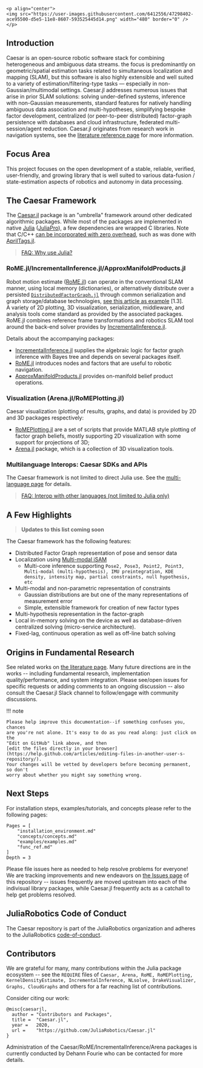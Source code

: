 ```@raw html
<p align="center">
<img src="https://user-images.githubusercontent.com/6412556/47298402-ace95500-d5e5-11e8-8607-593525445d14.png" width="480" border="0" />
</p>
```

## Introduction
Caesar is an open-source robotic software stack for combining heterogeneous and ambiguous data streams.  the focus is predominantly on geometric/spatial estimation tasks related to simultaneous localization and mapping (SLAM), but this software is also highly extensible and well suited to a variety of estimation/filtering-type tasks — especially in non-Gaussian/multimodal settings.  Caesar.jl addresses numerous issues that arise in prior SLAM solutions: solving under-defined systems, inference with non-Gaussian measurements, standard features for natively handling ambiguous data association and multi-hypotheses, simplifying bespoke factor development, centralized (or peer-to-peer distributed) factor-graph persistence with databases and cloud infrastructure, federated multi-session/agent reduction.  Caesar.jl originates from research work in navigation systems, see the [literature reference page](https://www.juliarobotics.org/Caesar.jl/latest/refs/literature/) for more information.

## Focus Area

This project focuses on the open development of a stable, reliable, verified, user-friendly, and growing library that is well suited to various data-fusion / state-estimation aspects of robotics and autonomy in data processing.

## The Caesar Framework

The [Caesar.jl](https://github.com/JuliaRobotics/Caesar.jl) package is an "umbrella" framework around other dedicated algorithmic packages.  While most of the packages are implemented in native [Julia](http://www.julialang.org/) ([JuliaPro](http://www.juliacomputing.com)), a few dependencies are wrapped C libraries.  Note that C/C++ [can be incorporated with zero overhead](https://docs.julialang.org/en/v1/manual/calling-c-and-fortran-code/), such as was done with [AprilTags.jl](http://www.github.com/JuliaRobotics/AprilTags.jl).

> [FAQ: Why use Julia?](https://www.juliarobotics.org/Caesar.jl/latest/faq/#Why-Julia-1)

### RoME.jl/IncrementalInference.jl/ApproxManifoldProducts.jl

Robot motion estimate ([RoME.jl](http://www.github.com/JuliaRobotics/RoME.jl)) can operate in the conventional SLAM manner, using local memory (dictionaries), or alternatively distribute over a persisted [`DistributedFactorGraph.jl`](http://www.github.com/JuliaRobotics/DistributedFactorGraphs.jl) through common serialization and graph storage/database technologies, [see this article as example](http://people.csail.mit.edu/spillai/projects/cloud-graphs/2017-icra-cloudgraphs.pdf) [1.3].  
A variety of 2D plotting, 3D visualization, serialization, middleware, and analysis tools come standard as provided by the associated packages.  RoME.jl combines reference frame transformations and robotics SLAM tool around the back-end solver provides by [IncrementalInference.jl](http://www.github.com/JuliaRobotics/IncrementalInference.jl).

Details about the accompanying packages:
* [IncrementalInference.jl](http://www.github.com/JuliaRobotics/IncrementalInference.jl) supplies the algebraic logic for factor graph inference with Bayes tree and depends on several packages itself.
* [RoME.jl](http://www.github.com/JuliaRobotics/RoME.jl) introduces nodes and factors that are useful to robotic navigation.
* [ApproxManifoldProducts.jl](http://www.github.com/JuliaRobotics/ApproxManifoldProducts.jl) provides on-manifold belief product operations.

### Visualization (Arena.jl/RoMEPlotting.jl)
Caesar visualization (plotting of results, graphs, and data) is provided by 2D and 3D packages respectively:
* [RoMEPlotting.jl](http://www.github.com/JuliaRobotics/RoMEPlotting.jl) are a set of scripts that provide MATLAB style plotting of factor graph beliefs, mostly supporting 2D visualization with some support for projections of 3D;
* [Arena.jl](https://github.com/dehann/Arena.jl) package, which is a collection of 3D visualization tools.

### Multilanguage Interops: Caesar SDKs and APIs
The Caesar framework is not limited to direct Julia use.  See the [multi-language page](https://www.juliarobotics.org/Caesar.jl/latest/concepts/multilang/) for details.


> [FAQ: Interop with other languages (not limited to Julia only)](https://www.juliarobotics.org/Caesar.jl/latest/faq/#Is-Caesar.jl-limited-to-Julia?-No.-1)

## A Few Highlights

> **Updates to this list coming soon**

The Caesar framework has the following features:
* Distributed Factor Graph representation of pose and sensor data
* Localization using [Multi-modal iSAM](http://www.juliarobotics.org/Caesar.jl/latest/refs/literature/#Related-Literature-1)
  * Multi-core inference supporting `Pose2, Pose3, Point2, Point3, Multi-modal (multi-hypothesis), IMU preintegration, KDE density, intensity map, partial constraints, null hypothesis, etc`
* Multi-modal and non-parametric representation of constraints
  * Gaussian distributions are but one of the many representations of measurement error
  * Simple, extensible framework for creation of new factor types
* Multi-hypothesis representation in the factor-graph
* Local in-memory solving on the device as well as database-driven centralized solving (micro-service architecture).
* Fixed-lag, continuous operation as well as off-line batch solving

## Origins in Fundamental Research

See related works on [the literature page](https://www.juliarobotics.org/Caesar.jl/latest/refs/literature/).  Many future directions are in the works -- including fundamental research, implementation quality/performance, and system integration.  Please see/open issues for specific requests or adding comments to an ongoing discussion -- also consult the Caesar.jl Slack channel to follow/engage with community discussions.

!!! note

    Please help improve this documentation--if something confuses you, chances
    are you're not alone. It's easy to do as you read along: just click on the
    "Edit on GitHub" link above, and then
    [edit the files directly in your browser](https://help.github.com/articles/editing-files-in-another-user-s-repository/).
    Your changes will be vetted by developers before becoming permanent, so don't
    worry about whether you might say something wrong.

## Next Steps
For installation steps, examples/tutorials, and concepts please refer to the following pages:

```@contents
Pages = [
    "installation_environment.md"
    "concepts/concepts.md"
    "examples/examples.md"
    "func_ref.md"
]
Depth = 3
```

Please file issues here as needed to help resolve problems for everyone! We are tracking improvements and new endeavors on [the Issues page](https://github.com/JuliaRobotics/Caesar.jl/issues) of this repository -- issues frequently are moved upstream into each of the indivisual library packages, while Caesar.jl frequently acts as a catchall to help get problems resolved.

## JuliaRobotics Code of Conduct
The Caesar repository is part of the JuliaRobotics organization and adheres to the JuliaRobotics [code-of-conduct](https://github.com/JuliaRobotics/administration/blob/master/code_of_conduct.md).

## Contributors

We are grateful for many, many contributions within the Julia package ecosystem -- see the `REQUIRE` files of `Caesar, Arena, RoME, RoMEPlotting, KernelDensityEstimate, IncrementalInference, NLsolve, DrakeVisualizer, Graphs, CloudGraphs` and others for a far reaching list of contributions.

Consider citing our work:

```
@misc{caesarjl,
  author = "Contributors and Packages",
  title =  "Caesar.jl",
  year =   2020,
  url =    "https://github.com/JuliaRobotics/Caesar.jl"
}
```

Administration of the Caesar/RoME/IncrementalInference/Arena packages is currently conducted by Dehann Fourie who can be contacted for more details.
